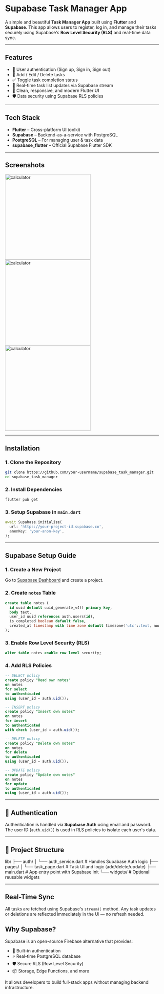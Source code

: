 # Supabase Task Manager App

A simple and beautiful **Task Manager App** built using **Flutter** and **Supabase**. This app allows users to register, log in, and manage their tasks securely using Supabase's **Row Level Security (RLS)** and real-time data sync.

---

## Features

- 🔐 User authentication (Sign up, Sign in, Sign out)
- 🧾 Add / Edit / Delete tasks
- ✅ Toggle task completion status
- 📡 Real-time task list updates via Supabase stream
- 🎨 Clean, responsive, and modern Flutter UI
- 🛡️ Data security using Supabase RLS policies

---

## Tech Stack

- **Flutter** – Cross-platform UI toolkit
- **Supabase** – Backend-as-a-service with PostgreSQL
- **PostgreSQL** – For managing user & task data
- **supabase_flutter** – Official Supabase Flutter SDK

---

## Screenshots
<img width="280" alt="calculator" src="https://github.com/user-attachments/assets/57b738b0-2585-4a48-a4d6-87fb168789cd">   
<img width="280" alt="calculator" src="https://github.com/user-attachments/assets/2a2e0295-a053-47fd-b977-ef1cc99f7625">   
<img width="280" alt="calculator" src="https://github.com/user-attachments/assets/aa9e7716-b91a-4d87-b076-be815a07c1b3">   



---

##  Installation

### 1. Clone the Repository

```bash
git clone https://github.com/your-username/supabase_task_manager.git
cd supabase_task_manager
````

### 2. Install Dependencies

```bash
flutter pub get
```

### 3. Setup Supabase in `main.dart`

```dart
await Supabase.initialize(
  url: 'https://your-project-id.supabase.co',
  anonKey: 'your-anon-key',
);
```

---

## Supabase Setup Guide

### 1. Create a New Project

Go to [Supabase Dashboard](https://app.supabase.com) and create a project.

### 2. Create `notes` Table

```sql
create table notes (
  id uuid default uuid_generate_v4() primary key,
  body text,
  user_id uuid references auth.users(id),
  is_completed boolean default false,
  created_at timestamp with time zone default timezone('utc'::text, now())
);
```

### 3. Enable Row Level Security (RLS)

```sql
alter table notes enable row level security;
```

### 4. Add RLS Policies

```sql
-- SELECT policy
create policy "Read own notes"
on notes
for select
to authenticated
using (user_id = auth.uid());

-- INSERT policy
create policy "Insert own notes"
on notes
for insert
to authenticated
with check (user_id = auth.uid());

-- DELETE policy
create policy "Delete own notes"
on notes
for delete
to authenticated
using (user_id = auth.uid());

-- UPDATE policy
create policy "Update own notes"
on notes
for update
to authenticated
using (user_id = auth.uid());
```

---

## 🔐 Authentication

Authentication is handled via **Supabase Auth** using email and password. The user ID (`auth.uid()`) is used in RLS policies to isolate each user's data.

---

## 📄 Project Structure
 
lib/
├── auth/
│   └── auth_service.dart        # Handles Supabase Auth logic
├── pages/
│   └── task_page.dart           # Task UI and logic (add/delete/update)
├── main.dart                    # App entry point with Supabase init
└── widgets/                     # Optional reusable widgets

---

## Real-Time Sync

All tasks are fetched using Supabase's `stream()` method. Any task updates or deletions are reflected immediately in the UI — no refresh needed.

 
## Why Supabase?

Supabase is an open-source Firebase alternative that provides:

* 🧠 Built-in authentication
* ⚡ Real-time PostgreSQL database
* 🛡️ Secure RLS (Row Level Security)
* 📦 Storage, Edge Functions, and more

It allows developers to build full-stack apps without managing backend infrastructure.
 
